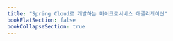```yaml
---
title: "Spring Cloud로 개발하는 마이크로서비스 애플리케이션"
bookFlatSection: false
bookCollapseSection: true
---
```

